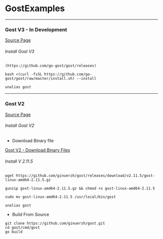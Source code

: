 # GostExamples

--------------
### Gost V3 - In Development

[Source Page](https://github.com/go-gost/gost/blob/master/README_en.md)

###### Install Gost V3
```
(https://github.com/go-gost/gost/releases)

```

```
bash <(curl -fsSL https://github.com/go-gost/gost/raw/master/install.sh) --install
```

```
unalias gost
```

-----
### Gost V2

[Source Page](https://github.com/ginuerzh/gost/blob/master/README_en.md)

###### Install Gost V2


* Download Binary file

[Gost V2 - Download Binary Files](https://github.com/ginuerzh/gost/releases)

###### Install V 2.11.5
```
wget https://github.com/ginuerzh/gost/releases/download/v2.11.5/gost-linux-amd64-2.11.5.gz

gunzip gost-linux-amd64-2.11.5.gz && chmod +x gost-linux-amd64-2.11.5

sudo mv gost-linux-amd64-2.11.5 /usr/local/bin/gost

unalias gost

```

  * Build From Source 
```
git clone https://github.com/ginuerzh/gost.git
cd gost/cmd/gost
go build
```
